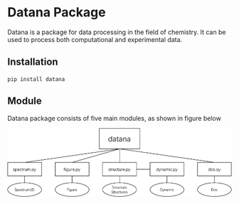 # Datana Package  

Datana is a package for data processing in the field of chemistry. 
It can be used to process both computational and experimental data.  

## Installation  
```
pip install datana
```  

## Module  
Datana package consists of five main modules, as shown in figure below  

![image](/figure/datana.png)
